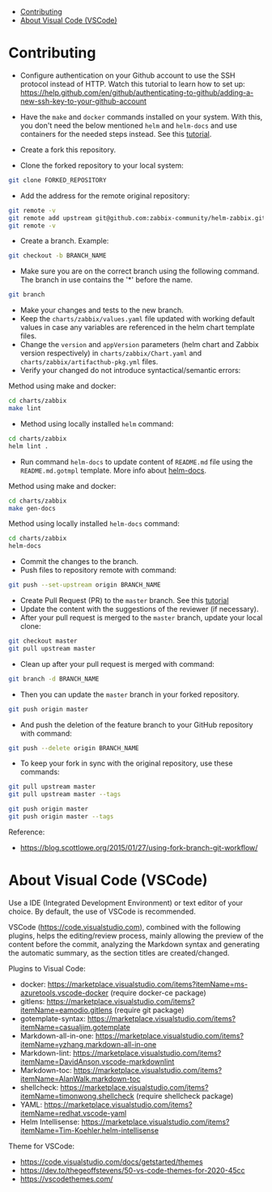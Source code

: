 <!-- TOC -->

- [Contributing](#contributing)
- [About Visual Code (VSCode)](#about-visual-code-vscode)

<!-- TOC -->

# Contributing

* Configure authentication on your Github account to use the SSH protocol instead of HTTP. Watch this tutorial to learn how to set up: https://help.github.com/en/github/authenticating-to-github/adding-a-new-ssh-key-to-your-github-account
* Have the ``make`` and ``docker`` commands installed on your system. With this, you don't need the below mentioned ``helm`` and ``helm-docs`` and use containers for the needed steps instead. See this [tutorial](charts/zabbix/docs/requirements.md).

* Create a fork this repository.
* Clone the forked repository to your local system:

```bash
git clone FORKED_REPOSITORY
```

* Add the address for the remote original repository:

```bash
git remote -v
git remote add upstream git@github.com:zabbix-community/helm-zabbix.git
git remote -v
```

* Create a branch. Example:

```bash
git checkout -b BRANCH_NAME
```

* Make sure you are on the correct branch using the following command. The branch in use contains the '*' before the name.

```bash
git branch
```

* Make your changes and tests to the new branch.
* Keep the ``charts/zabbix/values.yaml`` file updated with working default values ​​in case any variables are referenced in the helm chart template files.
* Change the ``version`` and ``appVersion`` parameters (helm chart and Zabbix version respectively) in ``charts/zabbix/Chart.yaml`` and ``charts/zabbix/artifacthub-pkg.yml`` files.
* Verify your changed do not introduce syntactical/semantic errors:

Method using make and docker:

```bash
cd charts/zabbix
make lint
```

* Method using locally installed ``helm`` command:

```bash
cd charts/zabbix
helm lint .
```

* Run command ``helm-docs`` to update content of ``README.md`` file using the ``README.md.gotmpl`` template. More info about [helm-docs](https://github.com/norwoodj/helm-docs).

Method using make and docker:

```bash
cd charts/zabbix
make gen-docs
```

Method using locally installed ``helm-docs`` command:

```bash
cd charts/zabbix
helm-docs
```

* Commit the changes to the branch.
* Push files to repository remote with command:

```bash
git push --set-upstream origin BRANCH_NAME
```

* Create Pull Request (PR) to the `master` branch. See this [tutorial](https://help.github.com/en/github/collaborating-with-issues-and-pull-requests/creating-a-pull-request-from-a-fork)
* Update the content with the suggestions of the reviewer (if necessary).
* After your pull request is merged to the `master` branch, update your local clone:

```bash
git checkout master
git pull upstream master
```

* Clean up after your pull request is merged with command:

```bash
git branch -d BRANCH_NAME
```

* Then you can update the ``master`` branch in your forked repository.

```bash
git push origin master
```

* And push the deletion of the feature branch to your GitHub repository with command:

```bash
git push --delete origin BRANCH_NAME
```

* To keep your fork in sync with the original repository, use these commands:

```bash
git pull upstream master
git pull upstream master --tags

git push origin master
git push origin master --tags
```

Reference:
* https://blog.scottlowe.org/2015/01/27/using-fork-branch-git-workflow/

# About Visual Code (VSCode)

Use a IDE (Integrated Development Environment) or text editor of your choice. By default, the use of VSCode is recommended.

VSCode (https://code.visualstudio.com), combined with the following plugins, helps the editing/review process, mainly allowing the preview of the content before the commit, analyzing the Markdown syntax and generating the automatic summary, as the section titles are created/changed.

Plugins to Visual Code:

* docker: https://marketplace.visualstudio.com/items?itemName=ms-azuretools.vscode-docker (require docker-ce package)
* gitlens: https://marketplace.visualstudio.com/items?itemName=eamodio.gitlens (require git package)
* gotemplate-syntax: https://marketplace.visualstudio.com/items?itemName=casualjim.gotemplate
* Markdown-all-in-one: https://marketplace.visualstudio.com/items?itemName=yzhang.markdown-all-in-one
* Markdown-lint: https://marketplace.visualstudio.com/items?itemName=DavidAnson.vscode-markdownlint
* Markdown-toc: https://marketplace.visualstudio.com/items?itemName=AlanWalk.markdown-toc
* shellcheck: https://marketplace.visualstudio.com/items?itemName=timonwong.shellcheck (require shellcheck package)
* YAML: https://marketplace.visualstudio.com/items?itemName=redhat.vscode-yaml
* Helm Intellisense: https://marketplace.visualstudio.com/items?itemName=Tim-Koehler.helm-intellisense

Theme for VSCode:

* https://code.visualstudio.com/docs/getstarted/themes
* https://dev.to/thegeoffstevens/50-vs-code-themes-for-2020-45cc
* https://vscodethemes.com/
